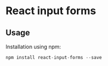 # React input forms
## Usage
Installation using npm:
``` js
npm install react-input-forms --save
```
``` js
